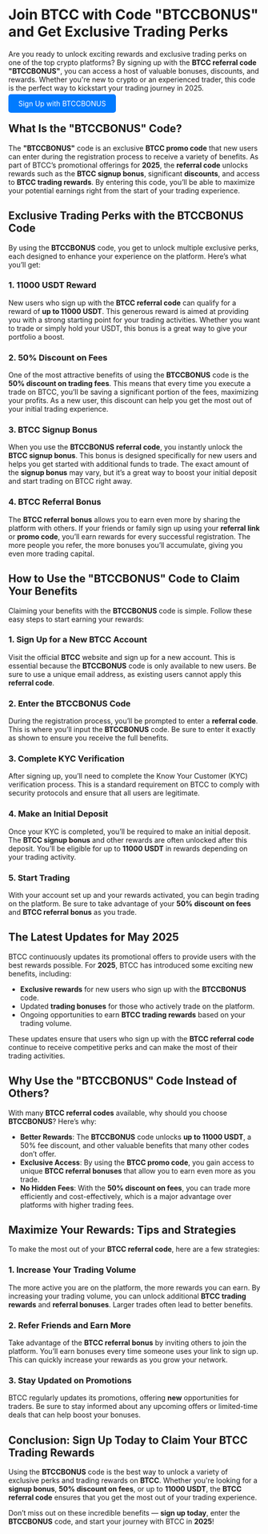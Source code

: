 

<h1>Join BTCC with Code "BTCCBONUS" and Get Exclusive Trading Perks</h1>

  <p>Are you ready to unlock exciting rewards and exclusive trading perks on one of the top crypto platforms? By signing up with the <strong>BTCC referral code</strong> <strong>"BTCCBONUS"</strong>, you can access a host of valuable bonuses, discounts, and rewards. Whether you're new to crypto or an experienced trader, this code is the perfect way to kickstart your trading journey in 2025.</p>
<p><a href="https://partner.btcc.com/us/c/BTCCBONUS/9303" target="_blank" style="color: white; background-color: #007bff; padding: 10px 20px; text-decoration: none; border-radius: 5px;">Sign Up with BTCCBONUS</a></p>
  <h2>What Is the "BTCCBONUS" Code?</h2>

  <p>The <strong>"BTCCBONUS"</strong> code is an exclusive <strong>BTCC promo code</strong> that new users can enter during the registration process to receive a variety of benefits. As part of BTCC’s promotional offerings for <strong>2025</strong>, the <strong>referral code</strong> unlocks rewards such as the <strong>BTCC signup bonus</strong>, significant <strong>discounts</strong>, and access to <strong>BTCC trading rewards</strong>. By entering this code, you’ll be able to maximize your potential earnings right from the start of your trading experience.</p>

  <h2>Exclusive Trading Perks with the BTCCBONUS Code</h2>

  <p>By using the <strong>BTCCBONUS</strong> code, you get to unlock multiple exclusive perks, each designed to enhance your experience on the platform. Here’s what you’ll get:</p>

  <h3>1. 11000 USDT Reward</h3>

  <p>New users who sign up with the <strong>BTCC referral code</strong> can qualify for a reward of <strong>up to 11000 USDT</strong>. This generous reward is aimed at providing you with a strong starting point for your trading activities. Whether you want to trade or simply hold your USDT, this bonus is a great way to give your portfolio a boost.</p>

  <h3>2. 50% Discount on Fees</h3>

  <p>One of the most attractive benefits of using the <strong>BTCCBONUS</strong> code is the <strong>50% discount on trading fees</strong>. This means that every time you execute a trade on BTCC, you’ll be saving a significant portion of the fees, maximizing your profits. As a new user, this discount can help you get the most out of your initial trading experience.</p>

  <h3>3. BTCC Signup Bonus</h3>

  <p>When you use the <strong>BTCCBONUS</strong> <strong>referral code</strong>, you instantly unlock the <strong>BTCC signup bonus</strong>. This bonus is designed specifically for new users and helps you get started with additional funds to trade. The exact amount of the <strong>signup bonus</strong> may vary, but it’s a great way to boost your initial deposit and start trading on BTCC right away.</p>

  <h3>4. BTCC Referral Bonus</h3>

  <p>The <strong>BTCC referral bonus</strong> allows you to earn even more by sharing the platform with others. If your friends or family sign up using your <strong>referral link</strong> or <strong>promo code</strong>, you’ll earn rewards for every successful registration. The more people you refer, the more bonuses you’ll accumulate, giving you even more trading capital.</p>

  <h2>How to Use the "BTCCBONUS" Code to Claim Your Benefits</h2>

  <p>Claiming your benefits with the <strong>BTCCBONUS</strong> code is simple. Follow these easy steps to start earning your rewards:</p>

  <h3>1. Sign Up for a New BTCC Account</h3>

  <p>Visit the official <strong>BTCC</strong> website and sign up for a new account. This is essential because the <strong>BTCCBONUS</strong> code is only available to new users. Be sure to use a unique email address, as existing users cannot apply this <strong>referral code</strong>.</p>

  <h3>2. Enter the BTCCBONUS Code</h3>

  <p>During the registration process, you’ll be prompted to enter a <strong>referral code</strong>. This is where you’ll input the <strong>BTCCBONUS</strong> code. Be sure to enter it exactly as shown to ensure you receive the full benefits.</p>

  <h3>3. Complete KYC Verification</h3>

  <p>After signing up, you’ll need to complete the Know Your Customer (KYC) verification process. This is a standard requirement on BTCC to comply with security protocols and ensure that all users are legitimate.</p>

  <h3>4. Make an Initial Deposit</h3>

  <p>Once your KYC is completed, you’ll be required to make an initial deposit. The <strong>BTCC signup bonus</strong> and other rewards are often unlocked after this deposit. You’ll be eligible for up to <strong>11000 USDT</strong> in rewards depending on your trading activity.</p>

  <h3>5. Start Trading</h3>

  <p>With your account set up and your rewards activated, you can begin trading on the platform. Be sure to take advantage of your <strong>50% discount on fees</strong> and <strong>BTCC referral bonus</strong> as you trade.</p>

  <h2>The Latest Updates for May 2025</h2>

  <p>BTCC continuously updates its promotional offers to provide users with the best rewards possible. For <strong>2025</strong>, BTCC has introduced some exciting new benefits, including:</p>

  <ul>
        <li><strong>Exclusive rewards</strong> for new users who sign up with the <strong>BTCCBONUS</strong> code.</li>
        <li>Updated <strong>trading bonuses</strong> for those who actively trade on the platform.</li>
        <li>Ongoing opportunities to earn <strong>BTCC trading rewards</strong> based on your trading volume.</li>
    </ul>

  <p>These updates ensure that users who sign up with the <strong>BTCC referral code</strong> continue to receive competitive perks and can make the most of their trading activities.</p>

  <h2>Why Use the "BTCCBONUS" Code Instead of Others?</h2>

  <p>With many <strong>BTCC referral codes</strong> available, why should you choose <strong>BTCCBONUS</strong>? Here’s why:</p>

  <ul>
      <li><strong>Better Rewards</strong>: The <strong>BTCCBONUS</strong> code unlocks <strong>up to 11000 USDT</strong>, a 50% fee discount, and other valuable benefits that many other codes don’t offer.</li>
        <li><strong>Exclusive Access</strong>: By using the <strong>BTCC promo code</strong>, you gain access to unique <strong>BTCC referral bonuses</strong> that allow you to earn even more as you trade.</li>
        <li><strong>No Hidden Fees</strong>: With the <strong>50% discount on fees</strong>, you can trade more efficiently and cost-effectively, which is a major advantage over platforms with higher trading fees.</li>
  </ul>

  <h2>Maximize Your Rewards: Tips and Strategies</h2>

  <p>To make the most out of your <strong>BTCC referral code</strong>, here are a few strategies:</p>

  <h3>1. Increase Your Trading Volume</h3>

  <p>The more active you are on the platform, the more rewards you can earn. By increasing your trading volume, you can unlock additional <strong>BTCC trading rewards</strong> and <strong>referral bonuses</strong>. Larger trades often lead to better benefits.</p>

  <h3>2. Refer Friends and Earn More</h3>

  <p>Take advantage of the <strong>BTCC referral bonus</strong> by inviting others to join the platform. You’ll earn bonuses every time someone uses your link to sign up. This can quickly increase your rewards as you grow your network.</p>

  <h3>3. Stay Updated on Promotions</h3>

  <p>BTCC regularly updates its promotions, offering <strong>new</strong> opportunities for traders. Be sure to stay informed about any upcoming offers or limited-time deals that can help boost your bonuses.</p>

  <h2>Conclusion: Sign Up Today to Claim Your BTCC Trading Rewards</h2>

  <p>Using the <strong>BTCCBONUS</strong> code is the best way to unlock a variety of exclusive perks and trading rewards on <strong>BTCC</strong>. Whether you're looking for a <strong>signup bonus</strong>, <strong>50% discount on fees</strong>, or up to <strong>11000 USDT</strong>, the <strong>BTCC referral code</strong> ensures that you get the most out of your trading experience.</p>

  <p>Don’t miss out on these incredible benefits — <strong>sign up today</strong>, enter the <strong>BTCCBONUS</strong> code, and start your journey with BTCC in <strong>2025</strong>!</p>

</body>
</html>
